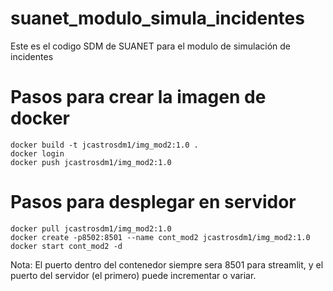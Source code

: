 # suanet_modulo_simula_incidentes
Este es el codigo SDM de SUANET para el modulo de simulación de incidentes

# Pasos para crear la imagen de docker
    docker build -t jcastrosdm1/img_mod2:1.0 .
    docker login
    docker push jcastrosdm1/img_mod2:1.0

# Pasos para desplegar en servidor
    docker pull jcastrosdm1/img_mod2:1.0
    docker create -p8502:8501 --name cont_mod2 jcastrosdm1/img_mod2:1.0
    docker start cont_mod2 -d

Nota: El puerto dentro del contenedor siempre sera 8501 para streamlit, y el puerto del servidor (el primero) puede incrementar o variar.
